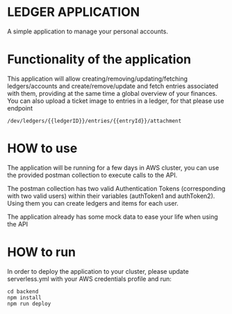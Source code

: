 # LEDGER APPLICATION

A simple application to manage your personal accounts.

# Functionality of the application

This application will allow creating/removing/updating/fetching ledgers/accounts and create/remove/update and fetch entries associated with them, providing at the same time a global overview of your finances.
You can also upload a ticket image to entries in a ledger, for that please use endpoint

```
/dev/ledgers/{{ledgerID}}/entries/{{entryId}}/attachment
```

# HOW to use
The application will be running for a few days in AWS cluster, you can use the provided postman collection to execute calls to the API.

The postman collection has two valid Authentication Tokens (corresponding with two valid users) within their variables (authToken1 and authToken2). Using them you can create ledgers and items for each user.

The application already has some mock data to ease your life when using the API

# HOW to run
In order to deploy the application to your cluster, please update serverless.yml with your AWS credentials profile and run:

```
cd backend
npm install
npm run deploy
```
